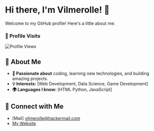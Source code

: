 # Hi there, I'm Vilmerolle! 👋

Welcome to my GitHub profile! Here's a little about me:

### 👀 Profile Visits
![Profile Views](https://komarev.com/ghpvc/?username=vilmeroll3&color=blue)

## 🚀 About Me
- **🌟 Passionate about** coding, learning new technologies, and building amazing projects.
- **💡 Interests:** [Web Development, Data Science, Game Development]
- **🌍 Languages I know:** [HTML Python, JavaScript]

## 🔗 Connect with Me
- [Mail] vilmerolle@hackermail.com
- [My Website](https://vilmeroll3.github.io/)
